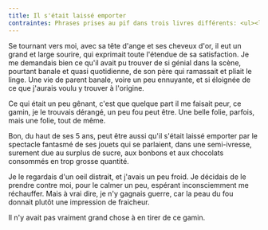 ```yaml
---
title: Il s'était laissé emporter
contraintes: Phrases prises au pif dans trois livres différents: <ul><li>« Il s'était laissé emporter par le spectacle et les chocolats »</li><li>« A vrai dire, je n'y gagnais guerre, car la peau du fou donnait plutôt une impression de fraicheur »</li><li>« Il eut un grand et large sourire, qui exprimait toute l'étendue de sa satisfaction »</li></ul>
---
```


Se tournant vers moi, avec sa tête d'ange et ses cheveux d'or, il eut un grand et large sourire, qui exprimait toute l'étendue de sa satisfaction. Je me demandais bien ce qu'il avait pu trouver de si génial dans la scène, pourtant banale et quasi quotidienne, de son père  qui ramassait et pliait le linge. Une vie de parent banale, voire un peu ennuyante, et si éloignée de ce que j'aurais voulu y trouver à l'origine.

Ce qui était un peu gênant, c'est que quelque part il me faisait peur, ce gamin, je le trouvais dérangé, un peu fou peut être. Une belle folie, parfois, mais une folie, tout de même.

Bon, du haut de ses 5 ans, peut être aussi qu'il s'était laissé emporter par le spectacle fantasmé de ses jouets qui se parlaient, dans une semi-ivresse, surement due au surplus de sucre, aux bonbons et aux chocolats consommés en trop grosse quantité.

Je le regardais d'un oeil distrait, et j'avais un peu froid. Je décidais de le prendre contre moi, pour le calmer un peu, espérant inconsciemment me réchauffer. Mais à vrai dire, je n'y gagnais guerre, car la peau du fou donnait plutôt une impression de fraicheur.

Il n'y avait pas vraiment grand chose à en tirer de ce gamin.
